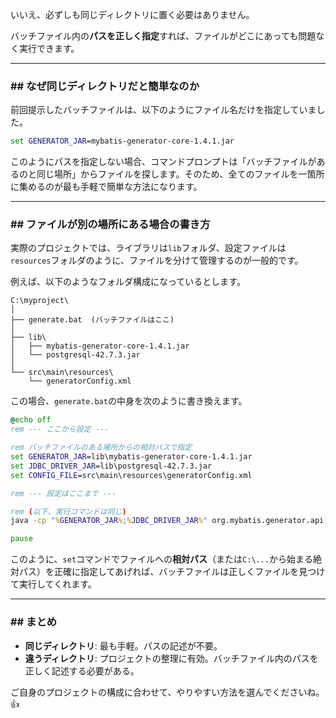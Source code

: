 
いいえ、必ずしも同じディレクトリに置く必要はありません。

バッチファイル内の**パスを正しく指定**すれば、ファイルがどこにあっても問題なく実行できます。

-----

### \#\# なぜ同じディレクトリだと簡単なのか

前回提示したバッチファイルは、以下のようにファイル名だけを指定していました。

```bat
set GENERATOR_JAR=mybatis-generator-core-1.4.1.jar
```

このようにパスを指定しない場合、コマンドプロンプトは「バッチファイルがあるのと同じ場所」からファイルを探します。そのため、全てのファイルを一箇所に集めるのが最も手軽で簡単な方法になります。

-----

### \#\# ファイルが別の場所にある場合の書き方

実際のプロジェクトでは、ライブラリは`lib`フォルダ、設定ファイルは`resources`フォルダのように、ファイルを分けて管理するのが一般的です。

例えば、以下のようなフォルダ構成になっているとします。

```
C:\myproject\
│
├── generate.bat  (バッチファイルはここ)
│
├── lib\
│   ├── mybatis-generator-core-1.4.1.jar
│   └── postgresql-42.7.3.jar
│
└── src\main\resources\
    └── generatorConfig.xml
```

この場合、`generate.bat`の中身を次のように書き換えます。

```bat
@echo off
rem --- ここから設定 ---

rem バッチファイルのある場所からの相対パスで指定
set GENERATOR_JAR=lib\mybatis-generator-core-1.4.1.jar
set JDBC_DRIVER_JAR=lib\postgresql-42.7.3.jar
set CONFIG_FILE=src\main\resources\generatorConfig.xml

rem --- 設定はここまで ---

rem (以下、実行コマンドは同じ)
java -cp "%GENERATOR_JAR%;%JDBC_DRIVER_JAR%" org.mybatis.generator.api.ShellRunner -configfile "%CONFIG_FILE%" -overwrite

pause
```

このように、`set`コマンドでファイルへの**相対パス**（または`C:\...`から始まる絶対パス）を正確に指定してあげれば、バッチファイルは正しくファイルを見つけて実行してくれます。

-----

### \#\# まとめ

  * **同じディレクトリ**: 最も手軽。パスの記述が不要。
  * **違うディレクトリ**: プロジェクトの整理に有効。バッチファイル内のパスを正しく記述する必要がある。

ご自身のプロジェクトの構成に合わせて、やりやすい方法を選んでくださいね。👍
